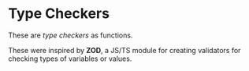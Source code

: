# Type Checkers
These are _type checkers_ as functions.

These were inspired by **ZOD**, a JS/TS module for creating validators for checking types of variables or values.

